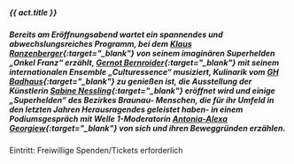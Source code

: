 ##### **{{ act.title }}**

##### Bereits am Eröffnungsabend wartet ein spannendes und abwechslungsreiches Programm, bei dem **[Klaus Ranzenberger](https://www.klaus-ranzenberger-autor.at/){:target="_blank"}** von seinem imaginären Superhelden „Onkel Franz“ erzählt, **[Gernot Bernroider](https://www.gernotbernroider.com/){:target="_blank"}** mit seinem internationalen Ensemble „Culturessence“ musiziert, Kulinarik vom **[GH Badhaus](https://badhaus.at/){:target="_blank"}** zu genießen ist, die Ausstellung der Künstlerin **[Sabine Nessling](https://www.nessling-art.at/){:target="_blank"}** eröffnet wird und einige „Superhelden“ des Bezirkes Braunau- Menschen, die für ihr Umfeld in den letzten Jahren Herausragendes geleistet haben- in einem Podiumsgespräch mit Welle 1-Moderatorin **[Antonia-Alexa Georgiew](https://www.antoniageorgiew.at/){:target="_blank"}** von sich und ihren Beweggründen erzählen.

Eintritt: Freiwillige Spenden/Tickets erforderlich
